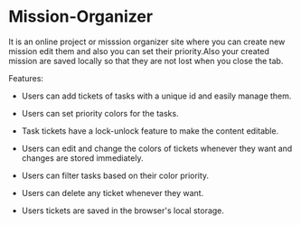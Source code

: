 # Mission-Organizer
It is an online project or misssion organizer site where you can create new mission edit them and also you can set their priority.Also your created mission are saved locally so that they are not lost when you close the tab.

Features:

- Users can add tickets of tasks with a unique id and easily manage them.

- Users can set priority colors for the tasks.

- Task tickets have a lock-unlock feature to make the content editable.

- Users can edit and change the colors of tickets whenever they want and changes are stored immediately.

- Users can filter tasks based on their color priority.

- Users can delete any ticket whenever they want.

- Users tickets are saved in the browser's local storage.

